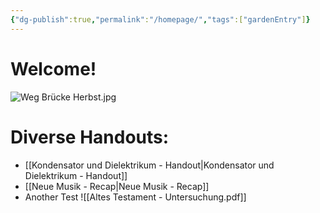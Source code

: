 ```yaml
---
{"dg-publish":true,"permalink":"/homepage/","tags":["gardenEntry"]}
---
```


# Welcome!
![Weg Brücke Herbst.jpg](/img/user/Weg%20Br%C3%BCcke%20Herbst.jpg)
# Diverse Handouts:
- [[Kondensator und Dielektrikum - Handout\|Kondensator und Dielektrikum - Handout]]
- [[Neue Musik - Recap\|Neue Musik - Recap]]
- Another Test
![[Altes Testament - Untersuchung.pdf]]